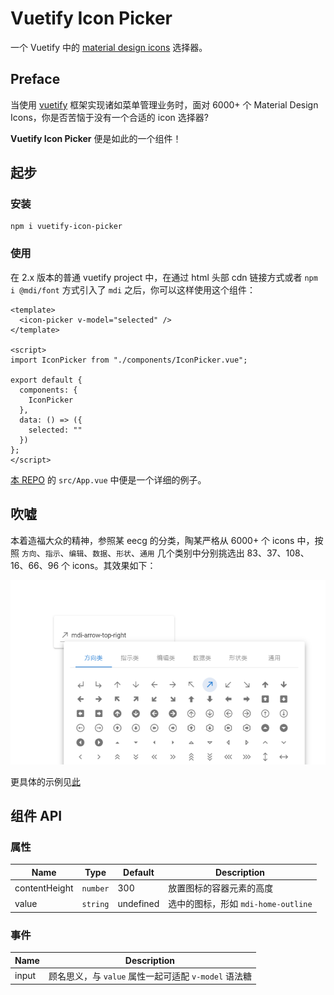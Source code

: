 # Vuetify Icon Picker

一个 Vuetify 中的 [material design icons](https://materialdesignicons.com/) 选择器。

## Preface

当使用 [vuetify](https://vuetifyjs.com/) 框架实现诸如菜单管理业务时，面对 6000+ 个 Material Design Icons，你是否苦恼于没有一个合适的 icon 选择器?

**Vuetify Icon Picker** 便是如此的一个组件！

## 起步

### 安装

```shell
npm i vuetify-icon-picker
```

### 使用

在 2.x 版本的普通 vuetify project 中，在通过 html 头部 cdn 链接方式或者 `npm i @mdi/font` 方式引入了 `mdi` 之后，你可以这样使用这个组件：

```vue
<template>
  <icon-picker v-model="selected" />
</template>

<script>
import IconPicker from "./components/IconPicker.vue";

export default {
  components: {
    IconPicker
  },
  data: () => ({
    selected: ""
  })
};
</script>
```

[本 REPO](https://github.com/taoqingqiu/vuetify-icon-picker) 的 `src/App.vue` 中便是一个详细的例子。

## 吹嘘

本着造福大众的精神，参照某 eecg 的分类，陶某严格从 6000+ 个 icons 中，按照 `方向`、`指示`、`编辑`、`数据`、`形状`、`通用` 几个类别中分别挑选出 83、37、108、16、66、96 个 icons。其效果如下：

![](assets/example.png)

更具体的示例见[此]()

## 组件 API

### 属性

| Name          | Type     | Default   | Description                         |
| ------------- | -------- | --------- | ----------------------------------- |
| contentHeight | `number` | 300       | 放置图标的容器元素的高度            |
| value         | `string` | undefined | 选中的图标，形如 `mdi-home-outline` |

### 事件

| Name  | Description                                          |
| ----- | ---------------------------------------------------- |
| input | 顾名思义，与 `value` 属性一起可适配 `v-model` 语法糖 |
